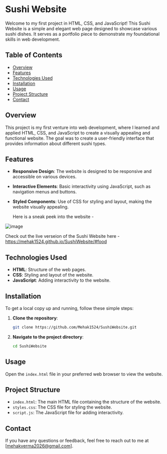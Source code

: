 # Sushi Website

Welcome to my first project in HTML, CSS, and JavaScript! This Sushi Website is a simple and elegant web page designed to showcase various sushi dishes. It serves as a portfolio piece to demonstrate my foundational skills in web development.

## Table of Contents

- [Overview](#overview)
- [Features](#features)
- [Technologies Used](#technologies-used)
- [Installation](#installation)
- [Usage](#usage)
- [Project Structure](#project-structure)
- [Contact](#contact)

## Overview 

This project is my first venture into web development, where I learned and applied HTML, CSS, and JavaScript to create a visually appealing and functional website. The goal was to create a user-friendly interface that provides information about different sushi types.

## Features

- **Responsive Design**: The website is designed to be responsive and accessible on various devices.
- **Interactive Elements**: Basic interactivity using JavaScript, such as navigation menus and buttons.
- **Styled Components**: Use of CSS for styling and layout, making the website visually appealing.

  Here is a sneak peek into the website -
  
![image](https://github.com/Mehak1524/SushiWebsite/assets/144198759/44cd452f-427f-4f46-9dd9-aa9762365b83)

Check out the live verseion of the Sushi Website here - https://mehak1524.github.io/SushiWebsite/#food


## Technologies Used

- **HTML**: Structure of the web pages.
- **CSS**: Styling and layout of the website.
- **JavaScript**: Adding interactivity to the website.

## Installation

To get a local copy up and running, follow these simple steps:

1. **Clone the repository**:
   ```bash
   git clone https://github.com/Mehak1524/SushiWebsite.git
   ```
2. **Navigate to the project directory**:
   ```bash
   cd SushiWebsite
   ```

## Usage

Open the `index.html` file in your preferred web browser to view the website.

## Project Structure

- `index.html`: The main HTML file containing the structure of the website.
- `styles.css`: The CSS file for styling the website.
- `script.js`: The JavaScript file for adding interactivity.

## Contact

If you have any questions or feedback, feel free to reach out to me at [mehakverma2026@gmail.com].



